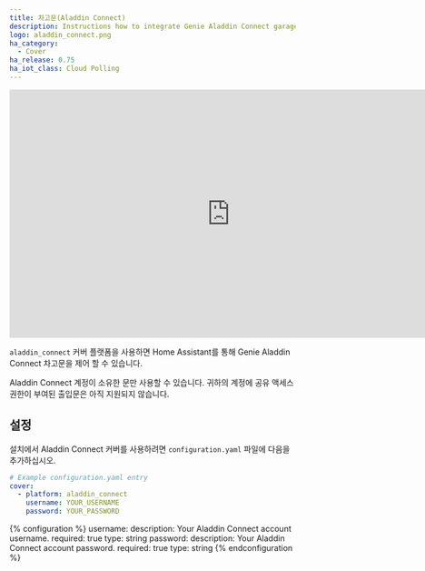 ```yaml
---
title: 차고문(Aladdin Connect)
description: Instructions how to integrate Genie Aladdin Connect garage door covers into Home Assistant.
logo: aladdin_connect.png
ha_category:
  - Cover
ha_release: 0.75
ha_iot_class: Cloud Polling
---
```


<div class='videoWrapper'>
<iframe width="776" height="437" src="https://www.youtube.com/embed/FSny-b9_D_U" frameborder="0" allow="accelerometer; autoplay; encrypted-media; gyroscope; picture-in-picture" allowfullscreen></iframe>
</div>

`aladdin_connect` 커버 플랫폼을 사용하면 Home Assistant를 통해 Genie Aladdin Connect 차고문을 제어 할 수 있습니다.

<div class='note'>
Aladdin Connect 계정이 소유한 문만 사용할 수 있습니다. 귀하의 계정에 공유 액세스 권한이 부여된 출입문은 아직 지원되지 않습니다.
</div>

## 설정

설치에서 Aladdin Connect 커버를 사용하려면 `configuration.yaml` 파일에 다음을 추가하십시오.

```yaml
# Example configuration.yaml entry
cover:
  - platform: aladdin_connect
    username: YOUR_USERNAME
    password: YOUR_PASSWORD
```

{% configuration %}
username:
  description: Your Aladdin Connect account username.
  required: true
  type: string
password:
  description: Your Aladdin Connect account password.
  required: true
  type: string
{% endconfiguration %}
